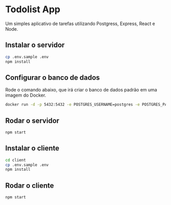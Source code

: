 # Todolist App

Um simples aplicativo de tarefas utilizando Postgress, Express, React e Node.

## Instalar o servidor

```bash
cp .env.sample .env
npm install
```

## Configurar o banco de dados

Rode o comando abaixo, que irá criar o banco de dados padrão em uma imagem do Docker.

```bash
docker run -d -p 5432:5432 -e POSTGRES_USERNAME=postgres -e POSTGRES_PASSWORD=password -e POSTGRES_DB=perntodolist postgres:12.6
```

## Rodar o servidor

```bash
npm start
```

## Instalar o cliente

```bash
cd client
cp .env.sample .env
npm install
```

## Rodar o cliente

```bash
npm start
```
